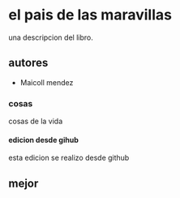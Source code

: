 
#  el pais de las maravillas
una descripcion del libro. 

## autores
- Maicoll mendez

### cosas 
cosas de la vida


#### edicion desde gihub
esta edicion se realizo desde github
## mejor
